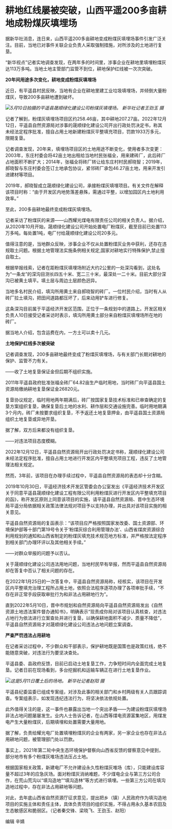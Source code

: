 # 耕地红线屡被突破，山西平遥200多亩耕地成粉煤灰填埋场

据新华社消息，连日来，山西平遥200多亩耕地变成粉煤灰填埋场事件引发广泛关注。目前，当地已对事件关联企业负责人采取强制措施，对所涉及的土地进行复垦。

“新华视点”记者实地调查发现，在两年多的时间里，涉事企业在耕地里填埋粉煤灰达113万多吨。当地土地主管部门监管不到位，耕地保护红线被一次次突破。

**20年间用途多次变化，耕地变成粉煤灰填埋场**

近日，有平遥县村民反映，当地有企业在耕地里建工业垃圾填埋场，并倾倒大量粉煤灰，导致200多亩耕地遭到破坏。

![](https://inews.gtimg.com/om_bt/OBeGRkitoXTWdJ5RbbKchPu_70p5gPLwX0GIfWMnxPxnUAA/1000)_5月10日拍摄的平遥县晟顺绿化建设公司粉煤灰填埋场。
新华社记者王劲玉 摄_

记者了解到，粉煤灰填埋场项目区约258.46亩，其中耕地207.27亩。2022年12月12日，平遥县自然资源局对涉事的晟顺绿化建设公司开出行政处罚决定书，称其未经法定程序批准，擅自占用土地新建粉煤灰平整填充项目，罚款1933万多元，限期复垦。

记者调查发现，20年来，填埋场项目区的土地用途不断变化，使用者多次变更：2003年，东庄村委会将42亩土地出租给当地村民张福全，用来建砖厂，此后砖厂占地面积不断扩大；2014年，张福全将砖厂转让给东庄村村民郝晓智；2019年，郝晓智与东庄村委会签订土地承包协议，紧邻砖厂承包46.27亩土地，用来开发引进建材等项目。

2019年，郝晓智成立晟顺绿化建设公司，承接粉煤灰填埋项目。有关文件在解释该项目时称：“由于开发区内地势落差悬殊，需通过平整，以增加园区内土地利用效率。”

至此，200多亩耕地最终变成粉煤灰填埋场。

记者采访了粉煤灰的来源——山西耀光煤电有限责任公司的相关负责人。据介绍，从2020年10月开始，晟顺绿化建设公司开始处置电厂粉煤灰，截至目前已处置113万多吨。每处置1吨，电厂付给晟顺绿化建设公司20多元。

值得注意的是，当地群众反映，涉事企业不仅从处置粉煤灰业务中获利，还存在违规取土问题。根据土地管理法实施条例相关规定,国家对耕地实行特殊保护,禁止擅自取土。

根据举报线索，记者在距粉煤灰填埋场附近大约2公里的一处深沟看到，这处名为“一条龙”的深沟目测长四五十米、宽二三十米，最深处一二十米。目前大部分深沟已被黄土填平。填土层与周边土层颜色迥异。

当地多名村民介绍，填沟所用黄土来自郝晓智的砖厂。一位村民介绍，当时有人从砖厂拉土填沟，把田间道路都压坏了，后来动用铲车进行修复。

这条深沟目前属于平遥经济开发区范围，正位于一条规划中的道路上。开发区相关负责人10日接受记者采访时表示，填沟所用黄土部分来自粉煤灰填埋场所在地的砖厂。

据当地人介绍，包含运费在内，一方土可以卖十几元。

**土地保护红线多次被突破**

记者调查发现，200多亩耕地最终变成了粉煤灰填埋场，与有关部门长期对耕地的保护、监管不力有关。

——收了土地复垦保证金但后期不组织实施。

2011年平遥县政府批准张福全砖厂64.82亩生产临时用地，当时砖厂向平遥县国土资源局缴纳耕地复垦保证金26820元。

复垦协议规定，临时用地两年期满后，砖厂按国家复垦技术标准和已审查确定的复垦方案组织复垦，确保复垦后土地的水利、耕作层和交通设施完善。临时用地期满3个月内，砖厂未按要求组织复垦，不予返还土地复垦押金，由平遥县国土资源局组织土地复垦或异地开垦。

据了解，双方后来都没有组织复垦。

——对违法项目态度模糊。

2022年12月12日，平遥县自然资源局开出行政处罚决定书称，晟顺绿化建设公司未经法定程序批准，擅自占用土地进行开发区内平整填充项目工程，违反了土地管理法相关规定。

然而，3年前，该项目在办理手续过程中，平遥县自然资源局的表态却十分含糊。

2019年10月30日，平遥经济技术开发区管委会办公室发出《平遥经济技术开发区关于同意平遥县晟顺绿化建设工程有限公司利用粉煤灰进行开发区内平整填充项目的函》，称开发区原则上同意该项目的实施，请平遥县自然资源局、晋中生态环境局平遥分局依据相关政策法律法规对项目予以支持办理，并出具对该项目实施的相关意见。

平遥县自然资源局的复函表示：“该项目应严格按照国家发改委、国土资源部、环境保护部等十部门第19号令关于‘粉煤灰综合利用管理办法’、山西省煤炭资源综合利用规划的通知和山西省制定的粉煤灰填充技术规范地方标准，并严格按法定程序到相关部门办理环评以及其他相关手续。”

——对群众举报的问题予以否认。

关于晟顺绿化建设公司违法用地问题，当地村民早有举报，然而平遥县自然资源局却在答复中否认了相关问题的存在。

在2022年1月25日的一次答复中，平遥县自然资源局称，经核实，该项目在开发区内平整填充治理工程所占用土地，依照合法程序逐项办理了各项审批手续，“不存在非正常手段获取审批行为和非法占用耕地行为”。

直到2022年5月10日，晋中市规划和自然资源局向平遥县自然资源局发出《自然资源土地违法案件督办通知书》，明确表示“现责成你局对该项目认真核查，对违法占地行为依法进行立案查处并进行复垦，以确保耕地面积不减少、质量不降低”，平遥县自然资源局才对晟顺绿化建设公司违法占地问题立案调查。

**严查严罚违法占用耕地**

在记者采访过程中，不少群众和干部表示，保护耕地既是国策也是政策红线，绝不能随意突破，对违法行为要坚决查处。

平遥县委、县政府反馈，目前已启动土地复垦工作，力争短时间内全面完成土地复垦。记者日前在现场看到，多台挖掘机和运输车辆正在进行土地复垦作业。

![](https://inews.gtimg.com/om_bt/O6kumvjrGS4TUKoZRXGvVKB-HcaE7998LPCne9LH4QE1QAA/1000)_这是5月11日覆土后的场地。 新华社记者赵阳 摄_

平遥县纪委监委已组成专案组，对涉及此事的相关部门和乡村两级有关人员跟踪调查。专案组表示，如发现违纪违法行为，将坚决依法依规处置。

此外值得关注的是，这一事件也暴露出当地一个突出矛盾——为建设粉煤灰填埋场非法占地问题屡屡发生。业内人士告诉记者，在山西等煤电资源富集地区，用煤发电产生大量粉煤灰，后期填埋和处置需要大量用地。

据了解，负责给耀光电厂处置填埋粉煤灰的企业有两家，另一家企业也存在非法占用耕地问题，被管理部门处以罚款。

事实上，2021年第二轮中央生态环境保护督察向山西省反馈的督察意见中提到，部分地市有多个粉煤灰堆场违法压占土地。

根据国家相关政策，新建电厂不允许建设永久性粉煤灰堆场（库），只能建设库容量不超过3年的应急灰场。面对粉煤灰消纳难题，不少煤电企业与第三方公司合作，在荒山荒沟以“填沟造地”“填沟造林”等方式进行填埋。一些第三方公司在填沟造地过程中，存在非法占用耕地等问题。

对此，去年底山西省自然资源厅征求意见，提出把乡（镇）人民政府作为填沟造地项目的实施主体和责任主体，具体负责项目的组织实施，不得占用永久基本农田及生态敏感区和脆弱区。（记者秦交锋、梁晓飞、王劲玉、赵阳）

编辑 辛婧

